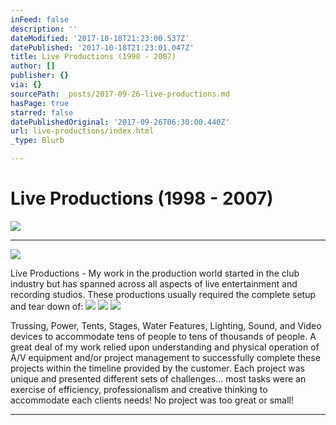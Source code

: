 ```yaml
---
inFeed: false
description: ''
dateModified: '2017-10-18T21:23:00.537Z'
datePublished: '2017-10-18T21:23:01.047Z'
title: Live Productions (1998 - 2007)
author: []
publisher: {}
via: {}
sourcePath: _posts/2017-09-26-live-productions.md
hasPage: true
starred: false
datePublishedOriginal: '2017-09-26T06:30:00.440Z'
url: live-productions/index.html
_type: Blurb

---
```

# Live Productions (1998 - 2007)
![](https://the-grid-user-content.s3-us-west-2.amazonaws.com/e1aa1f43-c002-467a-992a-4ded5f7f6151.jpg)

---

![](https://the-grid-user-content.s3-us-west-2.amazonaws.com/a3150ba6-c50a-417d-8b3a-38fe1aed4b5d.jpg)

Live Productions - My work in the production world started in the club industry but has spanned across all aspects of live entertainment and recording studios. These productions usually required the complete setup and tear down of:
![](https://the-grid-user-content.s3-us-west-2.amazonaws.com/e42cdb96-8756-4354-8e60-9cbef5d2152a.jpg)
![](https://the-grid-user-content.s3-us-west-2.amazonaws.com/2b39f7f5-ca0c-4672-a06b-28dc1d7d63f5.jpg)
![](https://the-grid-user-content.s3-us-west-2.amazonaws.com/83556e19-7024-4cbd-96e4-59b38cf5d2ac.jpg)

Trussing, Power, Tents, Stages, Water Features, Lighting, Sound, and Video devices to accommodate tens of people to tens of thousands of people. A great deal of my work relied upon understanding and physical operation of A/V equipment and/or project management to successfully complete these projects within the timeline provided by the customer. Each project was unique and presented different sets of challenges... most tasks were an exercise of efficiency, professionalism and creative thinking to accommodate each clients needs! No project was too great or small!

---